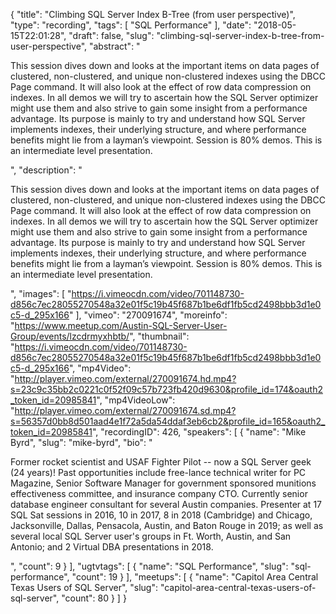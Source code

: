 {
  "title": "Climbing SQL Server Index B-Tree (from user perspective)",
  "type": "recording",
  "tags": [
    "SQL Performance"
  ],
  "date": "2018-05-15T22:01:28",
  "draft": false,
  "slug": "climbing-sql-server-index-b-tree-from-user-perspective",
  "abstract": "<p>This session dives down and looks at the important items on data pages of clustered, non-clustered, and unique non-clustered indexes using the DBCC Page command. It will also look at the effect of row data compression on indexes. In all demos we will try to ascertain how the SQL Server optimizer might use them and also strive to gain some insight from a performance advantage. Its purpose is mainly to try and understand how SQL Server implements indexes, their underlying structure, and where performance benefits might lie from a layman’s viewpoint. Session is 80% demos. This is an intermediate level presentation.</p>",
  "description": "<p>This session dives down and looks at the important items on data pages of clustered, non-clustered, and unique non-clustered indexes using the DBCC Page command. It will also look at the effect of row data compression on indexes. In all demos we will try to ascertain how the SQL Server optimizer might use them and also strive to gain some insight from a performance advantage. Its purpose is mainly to try and understand how SQL Server implements indexes, their underlying structure, and where performance benefits might lie from a layman’s viewpoint. Session is 80% demos. This is an intermediate level presentation.</p>",
  "images": [
    "https://i.vimeocdn.com/video/701148730-d856c7ec28055270548a32e01f5c19b45f687b1be6df1fb5cd2498bbb3d1e0c5-d_295x166"
  ],
  "vimeo": "270091674",
  "moreinfo": "https://www.meetup.com/Austin-SQL-Server-User-Group/events/lzcdrmyxhbtb/",
  "thumbnail": "https://i.vimeocdn.com/video/701148730-d856c7ec28055270548a32e01f5c19b45f687b1be6df1fb5cd2498bbb3d1e0c5-d_295x166",
  "mp4Video": "http://player.vimeo.com/external/270091674.hd.mp4?s=23c9c35bb2c0221c0f52f09c57b723fb420d9630&profile_id=174&oauth2_token_id=20985841",
  "mp4VideoLow": "http://player.vimeo.com/external/270091674.sd.mp4?s=56357d0bb8d501aad4e1f72a5da54ddaf3eb6cb2&profile_id=165&oauth2_token_id=20985841",
  "recordingID": 426,
  "speakers": [
    {
      "name": "Mike Byrd",
      "slug": "mike-byrd",
      "bio": "<p>Former rocket scientist and USAF Fighter Pilot -- now a SQL Server geek (24 years)! Past opportunities include free-lance technical writer for PC Magazine, Senior Software Manager for government sponsored munitions effectiveness committee, and insurance company CTO. Currently senior database engineer consultant for several Austin companies. Presenter at 17 SQL Sat sessions in 2016, 10 in 2017, 8 in 2018 (Cambridge) and Chicago, Jacksonville, Dallas, Pensacola, Austin, and Baton Rouge in 2019; as well as several local SQL Server user's groups in Ft. Worth, Austin, and San Antonio; and 2 Virtual DBA presentations in 2018.</p>",
      "count": 9
    }
  ],
  "ugtvtags": [
    {
      "name": "SQL Performance",
      "slug": "sql-performance",
      "count": 19
    }
  ],
  "meetups": [
    {
      "name": "Capitol Area Central Texas Users of SQL Server",
      "slug": "capitol-area-central-texas-users-of-sql-server",
      "count": 80
    }
  ]
}